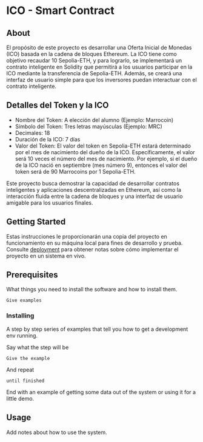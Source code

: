 # ICO - Smart Contract

## About
El propósito de este proyecto es desarrollar una Oferta Inicial de Monedas (ICO) basada en la cadena de bloques Ethereum. La ICO tiene como objetivo recaudar 10 Sepolia-ETH, y para lograrlo, se implementará un contrato inteligente en Solidity que permitirá a los usuarios participar en la ICO mediante la transferencia de Sepolia-ETH. Además, se creará una interfaz de usuario simple para que los inversores puedan interactuar con el contrato inteligente. 


## Detalles del Token y la ICO

- Nombre del Token: A elección del alumno (Ejemplo: Marrocoin)
- Símbolo del Token: Tres letras mayúsculas (Ejemplo: MRC)
- Decimales: 18
- Duración de la ICO: 7 días
- Valor del Token: El valor del token en Sepolia-ETH estará determinado por el mes de nacimiento del dueño de la ICO. Específicamente, el valor será 10 veces el número del mes de nacimiento. Por ejemplo, si el dueño de la ICO nació en septiembre (mes número 9), entonces el valor del token será de 90 Marrocoins por 1 Sepolia-ETH.


Este proyecto busca demostrar la capacidad de desarrollar contratos inteligentes y aplicaciones descentralizadas en Ethereum, así como la interacción fluida entre la cadena de bloques y una interfaz de usuario amigable para los usuarios finales.

## Getting Started <a name = "getting_started"></a>

Estas instrucciones le proporcionarán una copia del proyecto en funcionamiento en su máquina local para fines de desarrollo y prueba. Consulte [deployment](#deployment) para obtener notas sobre cómo implementar el proyecto en un sistema en vivo.

## Prerequisites

What things you need to install the software and how to install them.

```
Give examples
```

### Installing

A step by step series of examples that tell you how to get a development env running.

Say what the step will be

```
Give the example
```

And repeat

```
until finished
```

End with an example of getting some data out of the system or using it for a little demo.

## Usage <a name = "usage"></a>

Add notes about how to use the system.
